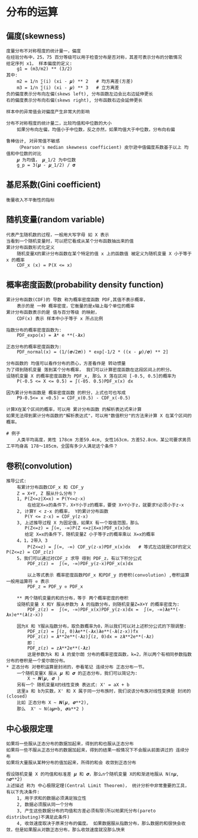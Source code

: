# 分布的运算

## 偏度(skewness)
    度量分布不对称程度的统计量一，偏度
    在经验分布中，25，75 百分等级可以用于检查分布是否对称，其差可表示分布的分散情况
    给定序列 x1， 样本偏度的定义:
        g1 = (m3/m2) ** (3/2)
    其中:
        m2 = 1/n ∑(i) (xi - 𝝁) ** 2   # 均方离差(方差)
        m3 = 1/n ∑(i) (xi - 𝝁) ** 3   # 立方离差
    负的偏度表示分布向左偏(skews left), 分布函数左边会比右边延伸更长
    右的偏度表示分布向右偏(skews right), 分布函数右边会延伸更长
    
    样本中的异常值会对偏度产生非常大的影响
    
    分布不对称程度的统计量二，比较均值和中位数的大小
        如果分布向左偏，均值小于中位数，反之亦然，如果均值大于中位数，分布向右偏
        
    鲁棒估计, 对异常值不敏感
        （Pearson's median skewness coefficient) 皮尔逊中值偏度系数基于以上 均值和中位数的对比
        𝝁 为均值， 𝝁_1/2 为中位数
        g_p = 3(𝝁 - 𝝁_1/2) / 𝛔
        
   
## 基尼系数(Gini coefficient)
    衡量收入不平衡性的指标
    
## 随机变量(random variable)
    代表产生随机数的过程，一般用大写字母 如 X 表示
    当看到一个随机变量时，可以把它看成从某个分布函数抽出来的值
    累计分布函数形式化定义
        随机变量X的累计分布函数在某个特定的值 x 上的函数值 被定义为随机变量 X 小于等于 x 的概率
        CDF_x (x) = P(X <= x)
    
       
## 概率密度函数(probability density function)
    累计分布函数(CDF)的 导数 称为概率密度函数 PDF,其值不表示概率，
        表示的是 一种 概率密度，它衡量的是x轴上每个单位的概率
    累计分布函数表示的是 值与百分等级 的映射，
        CDF(x) 表示 样本中小于等于 x 所占比例
        
    指数分布的概率密度函数为:
        PDF_expo(x) = 𝝀* e **(-𝝀x)
    
    正态分布的概率密度函数为:
        PDF_normal(x) = (1/(𝛔√2𝝅)) * exp[-1/2 * ((x - 𝝁)/𝛔) ** 2] 
    
    分布函数的 均值可以看作分布的质心，方差看作是 转动惯量
    为了得到随机变量 落到某个分布概率， 我们可以计算密度函数在这段区间上的积分。
    设随机变量 X 的概率密度函数为 PDF_x, 那么 X 落在区间 [-0.5, 0.5]的概率为
        P(-0.5 <= X <= 0.5) = ∫(-05. 0.5)PDF_x(x) dx
    
    因为累计分布函数是 概率密度函数 的积分，上式也可也写成
        P9-0.5<= x <0.5) = CDF_x(0.5) - CDF_x(-0.5)
      
    计算X在某个区间的概率，可以用 累计分布函数 的解析表达式来计算
    如果无法得到累计分布函数的"解析表达式"，可以用"数值积分"的方法来计算 X 在某个区间的概率。
    
    # 例子
        人类平均高度，男性 178cm 方差59.4cm, 女性163cm，方差52.8cm，某公司要求男员工平均身高 178～185cm，全国有多少人满足这个条件？

## 卷积(convolution)
    推导公式:
        有累计分布函数CDF_x 和 CDF_y
        Z = X+Y, Z 服从什么分布？
        1, P(Z<=z|X=x) = P(Y<=z-x)
            在给定X=x的条件下，X+Y小于z的概率，要使 X+Y小于z，就要求Y必须小于z-x
        2, 计算Y < z-x 的概率， Y的累计分布函数
           P(Y <= z-x) = CDF_y(z-x)
        3, 上述推导过程 X 为固定值，如果X 有一个取值范围，那么
           P(Z<=z) = ∫(∞, -∞)P(Z <=z|X=x)PDF_x(x)dx
           给定 X=x的条件下，随机变量Z 小于等于z的概率乘以 X=x的概率
        4，1，2带入 3
            P(Z<=z) = ∫(∞, -∞) CDF_y(z-x)PDF_x(x)dx   # 等式左边就是CDF的定义 P(Z<=z) = CDF_z(z)
        5，我们可以通过对CDF_z 求导 得到 PDF_z，有以下积分公式
            PDF_z(z) =  ∫(∞, -∞)PDF_y(z-x)PDF_x(x)dx
            
            以上等式表示 概率密度函数PDF_x 和PDF_y 的卷积(convolution) ,卷积运算一般用运算符 ❊ 表示
            PDF_z = PDF_y ❊ PDF_x
            
        ** 两个随机变量的和的分布，等于 两个概率密度的卷积
        设随机变量 X 和Y 服从参数为 𝝀 的指数分布，则随机变量Z=X+Y 的概率密度为:
            PDF_z(z) =  ∫(∞, -∞)PDF_x(x)PDF_y(z-x)dx =  ∫(∞, -∞)𝝀e**(-𝝀x)e**(𝝀(z-x))
        
        因为X 和 Y服从指数分布，取负数概率为0，所以我们可以对上述积分公式的下限调整:
            PDF_z(z) = ∫(z, 0)𝝀e**(-𝝀x)𝝀e**(-𝝀(z-x))fx
            PDF_z(z) = 𝝀**2e**(-𝝀z)∫(z, 0)dx = z𝝀**2e**(-𝝀z)
            即：
            PDF_z(z) = z𝝀**2e**(-𝝀z)
            这是参数为k 和 𝝀 的爱尔朗 分布的概率密度函数，k=2，所以两个有相同参数指数分布的卷积是一个爱尔朗分布。
    * 正态分布 对卷积运算是封闭的，参看笔记 连续分布 正态分布一节。
        一个随机变量X 服从 𝝁 和 𝝈 的正态分布，我们可以简记为:
            X ~ 𝜨(𝝁, 𝝈 )
        另有一个 随机变量X的线性变换 表达式: X' = aX + b
        这里a 和 b为实数，X' 和 X 属于同一分布族时，我们说该分布族对线性变换是 封闭的(closed)
        比如 正态分布 X ~ 𝜨(𝝁, 𝝈**2),
        那么  X' ~ N(a𝝁+b, 𝝈a**2 )


## 中心极限定理
    如果将一些服从正态分布的数据加起来，得到的和也服从正态分布
    如果将一些不服从正态分布的数据加起来，得到的结果一般情况下不会服从前面讲过的 连续分布
    如果将大量服从某种分布的值加起来，所得的和会 收敛到正态分布
    
    假设随机变量 X 的均值和标准差 𝝁 和 𝝈，那么n个随机变量 X的和渐进地服从 N(n𝝁, n𝝈**2)
    上述描述 称为 中心极限定理(Central Limit Theorem)， 统计分析中非常重要的工具，有以下先决条件:
        1, 用于求和的数据必须满足独立性
        2, 数据必须服从同一个分布
        3, 产生这些数据分布的均值和方差必须有限(所以帕累托分布(pareto distributing)不满足此条件)
        4, 收敛速度取决于原来分布的偏度。 如果数据服从指数分布，那么数据的和很快会收敛，但是如果服从对数正态分布，那么收敛速度就没那么快来
        
    